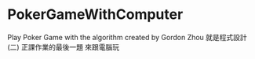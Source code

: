 # PokerGameWithComputer
Play Poker Game with the algorithm created by Gordon Zhou
就是程式設計(二) 正課作業的最後一題
來跟電腦玩
